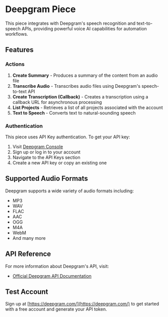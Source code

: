 # Deepgram Piece

This piece integrates with Deepgram's speech recognition and text-to-speech APIs, providing powerful voice AI capabilities for automation workflows.

## Features

### Actions

1. **Create Summary** - Produces a summary of the content from an audio file
2. **Transcribe Audio** - Transcribes audio files using Deepgram's speech-to-text API
3. **Create Transcription (Callback)** - Creates a transcription using a callback URL for asynchronous processing
4. **List Projects** - Retrieves a list of all projects associated with the account
5. **Text to Speech** - Converts text to natural-sounding speech

### Authentication

This piece uses API Key authentication. To get your API key:

1. Visit [Deepgram Console](https://console.deepgram.com/)
2. Sign up or log in to your account
3. Navigate to the API Keys section
4. Create a new API key or copy an existing one

## Supported Audio Formats

Deepgram supports a wide variety of audio formats including:
- MP3
- WAV
- FLAC
- AAC
- OGG
- M4A
- WebM
- And many more

## API Reference

For more information about Deepgram's API, visit:
- [Official Deepgram API Documentation](https://developers.deepgram.com/reference/deepgram-api-overview)

## Test Account

Sign up at [https://deepgram.com/](https://deepgram.com/) to get started with a free account and generate your API token.
